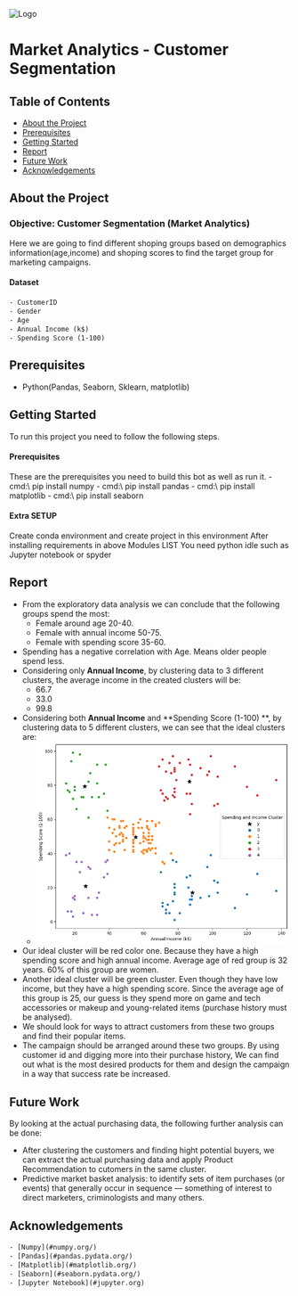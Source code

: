 
![Logo](https://miro.medium.com/v2/resize:fit:770/1*I84-PCI-kCuSkd7vDt_luQ.png)


# Market Analytics - Customer Segmentation

## Table of Contents
* [About the Project](#about-the-project)
* [Prerequisites](#Prerequisites)
* [Getting Started](#getting-started)
* [Report](#report)
* [Future Work](#Future-Work)
* [Acknowledgements](#acknowledgements)




## About the Project
### Objective: Customer Segmentation (Market Analytics)
Here we are going to find different shoping groups based on demographics information(age,income) and shoping scores to find the target group for marketing campaigns.
#### Dataset
    - CustomerID	
    - Gender	
    - Age	
    - Annual Income (k$)	
    - Spending Score (1-100)


## Prerequisites
- Python(Pandas, Seaborn, Sklearn, matplotlib)

## Getting Started
To run this project you need to follow the following steps.

#### Prerequisites
These are the prerequisites you need to build this bot as well as run it.
    - cmd:\ pip install numpy
    - cmd:\ pip install pandas
    - cmd:\ pip install matplotlib
    - cmd:\ pip install seaborn

#### Extra SETUP
Create conda environment and create project in this environment
After installing requirements in above Modules LIST
You need python idle such as Jupyter notebook or spyder

## Report
- From the exploratory data analysis we can conclude that the following groups spend the most:
    - Female around age 20-40.
    - Female with annual income 50-75.
    - Female with spending score 35-60.
- Spending has a negative correlation with Age. Means older people spend less.
- Considering only **Annual Income**, by clustering data to 3 different clusters, the average income in the created clusters will be:
    - 66.7
    - 33.0
    - 99.8
- Considering both **Annual Income** and **Spending Score (1-100) **, by clustering data to 5 different clusters, we can see that the ideal clusters are:
  - ![img.png](img.png)
- Our ideal cluster will be red color one. Because they have a high spending score and high annual income. 
Average age of red group is 32 years. 60% of this group are women. 
- Another ideal cluster will be green cluster. Even though they have low income, but they have a high spending score. 
Since the average age of this group is 25, our guess is they spend more on game and tech accessories or makeup and young-related items (purchase history must be analysed).
- We should look for ways to attract customers from these two groups and find their popular items.
- The campaign should be arranged around these two groups. By using customer id and digging more into their purchase history, 
We can find out what is the most desired products for them and design the campaign in a way that success rate be increased.

## Future Work
  By looking at the actual purchasing data, the following further analysis can be done:
  * After clustering the customers and finding hight potential buyers, we can extract the actual purchasing data and apply Product Recommendation to cutomers in the same cluster.
  * Predictive market basket analysis: to identify sets of item purchases (or events) that generally occur in sequence — something of interest to direct marketers, criminologists and many others.


## Acknowledgements
    - [Numpy](#numpy.org/)
    - [Pandas](#pandas.pydata.org/)
    - [Matplotlib](#matplotlib.org/)
    - [Seaborn](#seaborn.pydata.org/)
    - [Jupyter Notebook](#jupyter.org)




